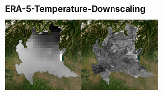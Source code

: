 # ERA-5-Temperature-Downscaling


![image alt](https://github.com/SaeidDaliriSusefi/ERA-5-Temperature-Downscaling/blob/ed58d3210086e0993cd6a18bde4eaac902a60bd3/Images/ERA-5.png)
